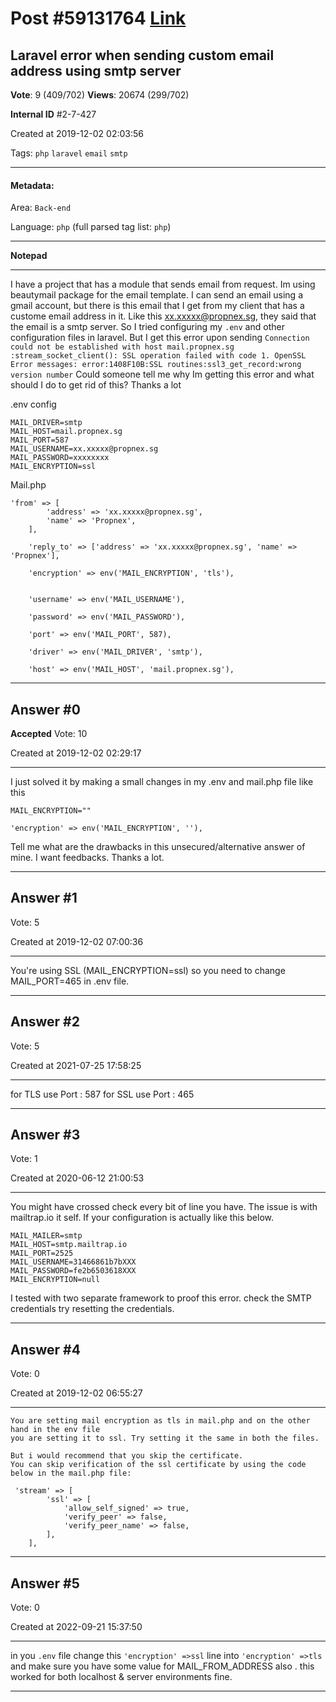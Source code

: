 
# Post \#59131764 [Link](https://stackoverflow.com/questions/59131764/)

## Laravel error when sending custom email address using smtp server

**Vote**: 9 (409/702) **Views**: 20674 (299/702) 

**Internal ID** \#2-7-427

Created at 2019-12-02 02:03:56

Tags: `php` `laravel` `email` `smtp`

----------

#### Metadata:

Area: `Back-end`

Language: `php` (full parsed tag list: `php`)

----------

**Notepad**


----------

I have a project that has a module that sends email from request. Im using beautymail package for the email template. I can send an email using a gmail account, but there is this email that I get from my client that has a custome email address in it. Like this xx.xxxxx@propnex.sg, they said that the email is a smtp server. So I tried configuring my `.env` and other configuration files in laravel. But I get this error upon sending `Connection could not be established with host mail.propnex.sg :stream_socket_client(): SSL operation failed with code 1. OpenSSL Error messages: error:1408F10B:SSL routines:ssl3_get_record:wrong version number` Could someone tell me why Im getting this error and what should I do to get rid of this? Thanks a lot

.env config

```
MAIL_DRIVER=smtp
MAIL_HOST=mail.propnex.sg
MAIL_PORT=587
MAIL_USERNAME=xx.xxxxx@propnex.sg
MAIL_PASSWORD=xxxxxxxx
MAIL_ENCRYPTION=ssl
```


Mail.php

```
'from' => [
        'address' => 'xx.xxxxx@propnex.sg',
        'name' => 'Propnex',
    ],

    'reply_to' => ['address' => 'xx.xxxxx@propnex.sg', 'name' => 'Propnex'],

    'encryption' => env('MAIL_ENCRYPTION', 'tls'),


    'username' => env('MAIL_USERNAME'),

    'password' => env('MAIL_PASSWORD'),

    'port' => env('MAIL_PORT', 587),

    'driver' => env('MAIL_DRIVER', 'smtp'),

    'host' => env('MAIL_HOST', 'mail.propnex.sg'),
```



----------
        
## Answer \#0

**Accepted** Vote: 10

Created at 2019-12-02 02:29:17

------------

I just solved it by making a small changes in my .env and mail.php file like this

```
MAIL_ENCRYPTION=""
```


```
'encryption' => env('MAIL_ENCRYPTION', ''),
```


Tell me what are the drawbacks in this unsecured/alternative answer of mine. I want feedbacks. Thanks a lot.


------------
    
    
## Answer \#1

 Vote: 5

Created at 2019-12-02 07:00:36

------------

You're using SSL (MAIL_ENCRYPTION=ssl) so you need to change MAIL_PORT=465 in .env file.


------------
    
    
## Answer \#2

 Vote: 5

Created at 2021-07-25 17:58:25

------------


for TLS use Port : 587
for SSL use Port : 465


------------
    
    
## Answer \#3

 Vote: 1

Created at 2020-06-12 21:00:53

------------

You might have crossed check every bit of line you have. The issue is with mailtrap.io it self. If your configuration is actually like this below.

```
MAIL_MAILER=smtp
MAIL_HOST=smtp.mailtrap.io
MAIL_PORT=2525
MAIL_USERNAME=31466861b7bXXX
MAIL_PASSWORD=fe2b6503618XXX
MAIL_ENCRYPTION=null
```


I tested with two separate framework to proof this error. check the SMTP credentials try resetting the credentials.


------------
    
    
## Answer \#4

 Vote: 0

Created at 2019-12-02 06:55:27

------------

```
You are setting mail encryption as tls in mail.php and on the other hand in the env file
you are setting it to ssl. Try setting it the same in both the files.

But i would recommend that you skip the certificate.
You can skip verification of the ssl certificate by using the code below in the mail.php file:

 'stream' => [
        'ssl' => [
            'allow_self_signed' => true,
            'verify_peer' => false,
            'verify_peer_name' => false,
        ],
    ],
```



------------
    
    
## Answer \#5

 Vote: 0

Created at 2022-09-21 15:37:50

------------

in you `.env` file 
change this 
`'encryption' =>ssl`
line into 
`'encryption' =>tls` 
and make sure you have some value for MAIL_FROM_ADDRESS also .
this worked for both localhost & server environments fine.


------------
    
    